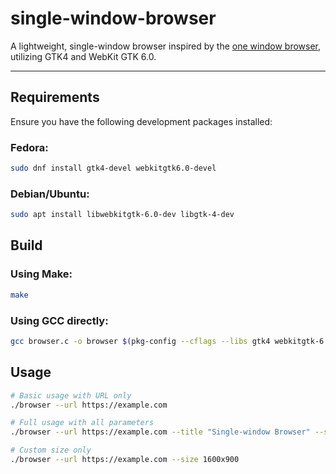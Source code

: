 # single-window-browser
A lightweight, single-window browser inspired by the [one window browser](https://wiki.gnome.org/Projects/WebKitGtk/ProgrammingGuide/Tutorial), utilizing GTK4 and WebKit GTK 6.0.

---

## Requirements

Ensure you have the following development packages installed:


### Fedora:
```sh
sudo dnf install gtk4-devel webkitgtk6.0-devel
```

### Debian/Ubuntu:
```sh
sudo apt install libwebkitgtk-6.0-dev libgtk-4-dev
```

## Build

### Using Make:
```sh
make
```

### Using GCC directly:
```sh
gcc browser.c -o browser $(pkg-config --cflags --libs gtk4 webkitgtk-6.0) -Wall -Wextra -O2
```

## Usage

```sh
# Basic usage with URL only
./browser --url https://example.com

# Full usage with all parameters
./browser --url https://example.com --title "Single-window Browser" --size 1200x800

# Custom size only
./browser --url https://example.com --size 1600x900
```
